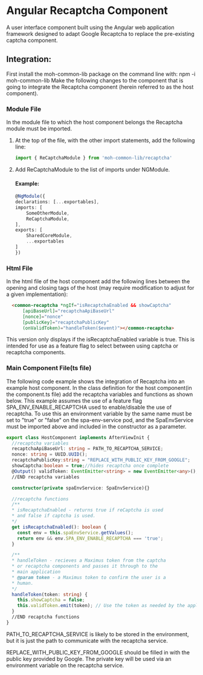 # Angular Recaptcha Component
A user interface component built using the Angular web application framework designed to adapt Google Recaptcha to replace the pre-existing captcha component.

## Integration:
First install the moh-common-lib package on the command line with:  npm -i moh-common-lib
Make the following changes to the component that is going to integrate the Recaptcha component (herein referred to as the host component).

### Module File
In the module file to which the host component belongs the Recaptcha module must be imported.
1) At the top of the file, with the other import statements, add the following line:
    ```ts
    import { ReCaptchaModule } from 'moh-common-lib/recaptcha'
    ```
2) Add ReCaptchaModule to the list of imports under NGModule.
    #### Example:
    ```ts
    @NgModule({
    declarations: [...exportables],
    imports: [
        SomeOtherModule,
        ReCaptchaModule,
    ],
    exports: [
        SharedCoreModule,
        ...exportables
    ]
    })
    ```

### Html File
In the html file of the host component add the following lines between the opening and closing tags of the host  (may require modification to adjust for a given implementation):
```html
  <common-recaptcha *ngIf="isRecaptchaEnabled && showCaptcha"
      [apiBaseUrl]="recaptchaApiBaseUrl"
      [nonce]="nonce"
      [publicKey]="recaptchaPublicKey"
      (onValidToken)="handleToken($event)"></common-recaptcha>
```
This version only displays if the isRecaptchaEnabled variable is true.  This is intended for use as a feature flag to select between using captcha or recaptcha components.

### Main Component File(ts file)
The following code example shows the integration of Recaptcha into an example host component.  In the class definition for the host component(in the component.ts file) add the recaptcha variables and functions as shown below.  This example assumes the use of a feature flag SPA_ENV_ENABLE_RECAPTCHA used to enable/disable the use of recaptcha.  To use this an environment variable by the same name must be set to "true" or "false" on the spa-env-service pod, and the SpaEnvService must be imported above and included in the constructor as a parameter.
```ts
export class HostComponent implements AfterViewInit {
  //recaptcha variables
  recaptchaApiBaseUrl: string = PATH_TO_RECAPTCHA_SERVICE;
  nonce: string = UUID.UUID();
  recaptchaPublicKey:string = "REPLACE_WITH_PUBLIC_KEY_FROM_GOOGLE";
  showCaptcha:boolean = true;//hides recaptcha once complete
  @Output() validToken: EventEmitter<string> = new EventEmitter<any>();
  //END recaptcha variables

  constructor(private spaEnvService: SpaEnvService){}

  //recaptcha functions
  /**
  * isRecaptchaEnabled - returns true if reCaptcha is used
  * and false if captcha is used.
  */
  get isRecaptchaEnabled(): boolean {
    const env = this.spaEnvService.getValues();
    return env && env.SPA_ENV_ENABLE_RECAPTCHA === 'true';
  }

  /**
  * handleToken - recieves a Maximus token from the captcha
  * or recaptcha components and passes it through to the
  * main application
  * @param token - a Maximus token to confirm the user is a
  * human.
  */
  handleToken(token: string) {
    this.showCaptcha = false;
    this.validToken.emit(token); // Use the token as needed by the application
  }
  //END recaptcha functions
}
```
PATH_TO_RECAPTCHA_SERVICE is likely to be stored in the environment, but it is just the path to communicate with the recaptcha service.

REPLACE_WITH_PUBLIC_KEY_FROM_GOOGLE should be filled in with the public key provided by Google.  The private key will be used via an environment variable on the recaptcha service.

